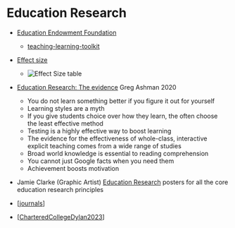 Education Research
==================

* [Education Endowment Foundation](https://educationendowmentfoundation.org.uk/)
    * [teaching-learning-toolkit](https://educationendowmentfoundation.org.uk/education-evidence/teaching-learning-toolkit)
* [Effect size](https://www.simplypsychology.org/effect-size.html)
    * ![Effect Size table](https://www.simplypsychology.org/wp-content/uploads/Pearson-r.png)


* [Education Research: The evidence](https://gregashman.wordpress.com/2020/11/13/education-research-the-evidence/) Greg Ashman 2020
    * You do not learn something better if you figure it out for yourself
    * Learning styles are a myth
    * If you give students choice over how they learn, the often choose the least effective method
    * Testing is a highly effective way to boost learning
    * The evidence for the effectiveness of whole-class, interactive explicit teaching comes from a wide range of studies
    * Broad world knowledge is essential to reading comprehension
    * You cannot just Google facts when you need them
    * Achievement boosts motivation
* Jamie Clarke (Graphic Artist) [Education Research](https://www.jamieleeclark.com/graphics) posters for all the core education research principles

* [[journals]]
* [[CharteredCollegeDylan2023]]


[//begin]: # "Autogenerated link references for markdown compatibility"
[journals]: journals.md "journals"
[CharteredCollegeDylan2023]: conferences/CharteredCollegeDylan2023.md "Chartered College Annual Lecture - Dylan Wilam"
[//end]: # "Autogenerated link references"